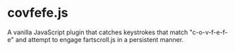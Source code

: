# covfefe.js
A vanilla JavaScript plugin that catches keystrokes that match "c-o-v-f-e-f-e" and attempt to engage fartscroll.js in a persistent manner.

